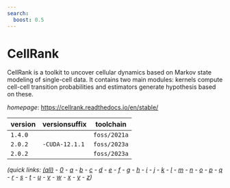 ```yaml
---
search:
  boost: 0.5
---
```

# CellRank

CellRank is a toolkit to uncover cellular dynamics based on  Markov state modeling of single-cell data.  It contains two main modules: kernels compute cell-cell transition probabilities and estimators generate hypothesis based on these.

*homepage*: <https://cellrank.readthedocs.io/en/stable/>

version | versionsuffix | toolchain
--------|---------------|----------
``1.4.0`` |  | ``foss/2021a``
``2.0.2`` | ``-CUDA-12.1.1`` | ``foss/2023a``
``2.0.2`` |  | ``foss/2023a``


*(quick links: [(all)](../index.md) - [0](../0/index.md) - [a](../a/index.md) - [b](../b/index.md) - [c](../c/index.md) - [d](../d/index.md) - [e](../e/index.md) - [f](../f/index.md) - [g](../g/index.md) - [h](../h/index.md) - [i](../i/index.md) - [j](../j/index.md) - [k](../k/index.md) - [l](../l/index.md) - [m](../m/index.md) - [n](../n/index.md) - [o](../o/index.md) - [p](../p/index.md) - [q](../q/index.md) - [r](../r/index.md) - [s](../s/index.md) - [t](../t/index.md) - [u](../u/index.md) - [v](../v/index.md) - [w](../w/index.md) - [x](../x/index.md) - [y](../y/index.md) - [z](../z/index.md))*

